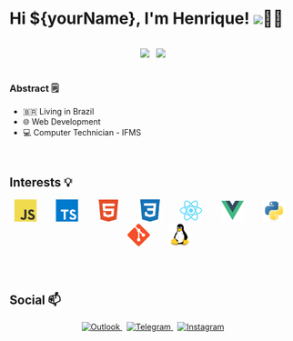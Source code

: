 # Hi ${yourName}, I'm Henrique! <img height="34px" src="https://raw.githubusercontent.com/iampavangandhi/iampavangandhi/master/gifs/Hi.gif">👨‍💻

</br>

<div align="center">   
    <img src="https://readme-stats-henrique.vercel.app/api/top-langs/?username=henriqueclaranhan&layout=compact&theme=react"/>
    &nbsp;
    <img height="165px" src="https://readme-stats-henrique.vercel.app/api?username=henriqueclaranhan&count_private=true&show_icons=true&custom_title=Github%20Stats&hide=issues&theme=react"/>
</div>

<br>

### Abstract 🗒️
- 🇧🇷 Living in Brazil
- 🌐 Web Development
- 💻 Computer Technician - IFMS

<br>

## Interests 💡
<div align="center">
    <img height="40" src="https://raw.githubusercontent.com/devicons/devicon/master/icons/javascript/javascript-original.svg">
    &ensp;&nbsp;&emsp;
    <img height="40" src="https://raw.githubusercontent.com/devicons/devicon/master/icons/typescript/typescript-original.svg">
    &ensp;&nbsp;&emsp;
    <img height="40" src="https://raw.githubusercontent.com/devicons/devicon/master/icons/html5/html5-plain.svg">
    &ensp;&nbsp;&emsp;
    <img height="40" src="https://raw.githubusercontent.com/devicons/devicon/master/icons/css3/css3-plain.svg">
    &ensp;&nbsp;&emsp;
    <img height="40" src="https://raw.githubusercontent.com/devicons/devicon/master/icons/react/react-original.svg">
    &ensp;&nbsp;&emsp;
    <img height="40" src="https://raw.githubusercontent.com/devicons/devicon/master/icons/vuejs/vuejs-original.svg">
    &ensp;&nbsp;&emsp;
    <img height="40" src="https://raw.githubusercontent.com/devicons/devicon/master/icons/python/python-original.svg">
    &ensp;&nbsp;&emsp;
    <img height="40" src="https://raw.githubusercontent.com/devicons/devicon/master/icons/git/git-original.svg">
    &ensp;&nbsp;&emsp;
    <img height="40" src="https://raw.githubusercontent.com/devicons/devicon/master/icons/linux/linux-original.svg">
</div>

<br><br>

## Social 📫
<div align="center">
    <a href="mailto:henrique.claranhan@outlook.com">
         <img alt="Outlook" src="https://img.shields.io/badge/Microsoft_Outlook-0078D4?style=for-the-badge&logo=microsoft-outlook&logoColor=white&link=mailto:henrique.claranhan@outlook.com">
    </a>
    &nbsp;
    <a href="https://t.me/claranhan">
        <img alt="Telegram" src="https://img.shields.io/badge/Telegram-2CA5E0?style=for-the-badge&logo=telegram&logoColor=white">
    </a>
    &nbsp;
    <a href="https://www.instagram.com/claranhan">
        <img alt="Instagram" src="https://img.shields.io/badge/Instagram-%23E4405F.svg?style=for-the-badge&logo=Instagram&logoColor=white">
    </a>
</div>
